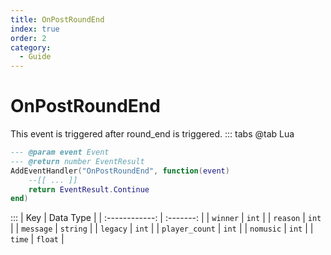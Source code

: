 ```yaml
---
title: OnPostRoundEnd
index: true
order: 2
category:
  - Guide
---
```


# OnPostRoundEnd
This event is triggered after round_end is triggered.
::: tabs
@tab Lua
```lua
--- @param event Event
--- @return number EventResult
AddEventHandler("OnPostRoundEnd", function(event)
    --[[ ... ]]
    return EventResult.Continue
end)
```

:::
|       Key      | Data Type |
| :------------: | :-------: |
|    `winner`    |   `int`   |
|    `reason`    |   `int`   |
|    `message`   |  `string` |
|    `legacy`    |   `int`   |
| `player_count` |   `int`   |
|    `nomusic`   |   `int`   |
|     `time`     |  `float`  |